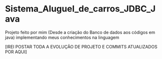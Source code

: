 # Sistema_Aluguel_de_carros_JDBC_Java
Projeto feito por mim (Desde a criação do Banco de dados aos códigos em java) implementando meus conhecimentos na linguagem

[IREI POSTAR TODA A EVOLUÇÃO DE PROJETO E COMMITS ATUALIZADOS POR AQUI]

